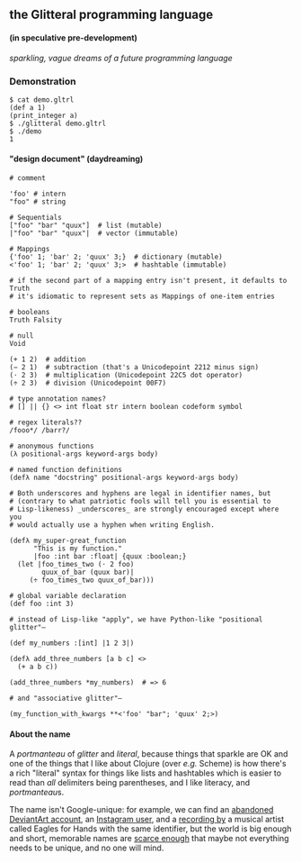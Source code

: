 ## the Glitteral programming language 

#### (in speculative pre-development)

*sparkling, vague dreams of a future programming language*

### Demonstration

```
$ cat demo.gltrl 
(def a 1)
(print_integer a)
$ ./glitteral demo.gltrl 
$ ./demo 
1
```

#### "design document" (daydreaming)

```
# comment

'foo' # intern
"foo" # string

# Sequentials
["foo" "bar" "quux"]  # list (mutable) 
|"foo" "bar" "quux"|  # vector (immutable) 

# Mappings
{'foo' 1; 'bar' 2; 'quux' 3;}  # dictionary (mutable) 
<'foo' 1; 'bar' 2; 'quux' 3;>  # hashtable (immutable) 

# if the second part of a mapping entry isn't present, it defaults to Truth
# it's idiomatic to represent sets as Mappings of one-item entries

# booleans
Truth Falsity

# null
Void

(+ 1 2)  # addition
(− 2 1)  # subtraction (that's a Unicodepoint 2212 minus sign)
(⋅ 2 3)  # multiplication (Unicodepoint 22C5 dot operator)
(÷ 2 3)  # division (Unicodepoint 00F7)

# type annotation names?
# [] || {} <> int float str intern boolean codeform symbol

# regex literals??
/fooo*/ /barr?/

# anonymous functions
(λ positional-args keyword-args body)

# named function definitions
(defλ name "docstring" positional-args keyword-args body)

# Both underscores and hyphens are legal in identifier names, but
# (contrary to what patriotic fools will tell you is essential to
# Lisp-likeness) _underscores_ are strongly encouraged except where you
# would actually use a hyphen when writing English.

(defλ my_super-great_function
      "This is my function."
      |foo :int bar :float| {quux :boolean;}
  (let |foo_times_two (⋅ 2 foo)
        quux_of_bar (quux bar)|
     (÷ foo_times_two quux_of_bar)))

# global variable declaration
(def foo :int 3)

# instead of Lisp-like "apply", we have Python-like "positional glitter"—

(def my_numbers :[int] |1 2 3|)

(defλ add_three_numbers [a b c] <>
  (+ a b c))

(add_three_numbers *my_numbers)  # => 6

# and "associative glitter"—

(my_function_with_kwargs **<'foo' "bar"; 'quux' 2;>)

```

#### About the name

A *portmanteau* of *glitter* and *literal*, because things that sparkle are OK and one of the things that I like about Clojure (over *e.g.* Scheme) is how there's a rich "literal" syntax for things like lists and hashtables which is easier to read than *all* delimiters being parentheses, and I like literacy, and *portmanteau*s.

The name isn't Google-unique: for example, we can find an [abandoned DeviantArt account](http://glitteral.deviantart.com/), an [Instagram user](https://instagram.com/glitteral/), and a [recording by](https://www.youtube.com/watch?v=_WdRaT94rio) a musical artist called Eagles for Hands with the same identifier, but the world is big enough and short, memorable names are [scarce enough](http://en.wikipedia.org/wiki/Information_theory) that maybe not everything needs to be unique, and no one will mind.